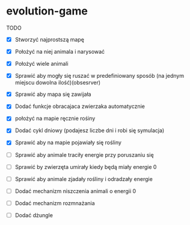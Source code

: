 # evolution-game
TODO
- [x] Stworzyć najprostszą mapę
- [x] Położyć na niej animala i narysować
- [x] Położyć wiele animali
- [x] Sprawić aby mogły się ruszać w predefiniowany sposób (na jednym miejscu dowolna ilość)(obsesrver) 
- [x] Sprawić aby mapa się zawijała
- [x] Dodać funkcje obracajaca zwierzaka automatycznie
- [x] położyć na mapie ręcznie rośiny
- [x] Dodać cykl dniowy (podajesz liczbe dni i robi się symulacja)
- [x] Sprawić aby na mapie pojawiały się rośliny
- [ ] Sprawić aby animale traciły energie przy poruszaniu się
- [ ] Sprawić by zwierzęta umirały kiedy będą miały energie 0
- [ ] Sprawić aby animale zjadały rośliny i odradzały energie
- [ ] Dodać mechanizm niszczenia animali o energii 0
- [ ] Dodać mechanizm rozmnażania
- [ ] Dodać dżungle




